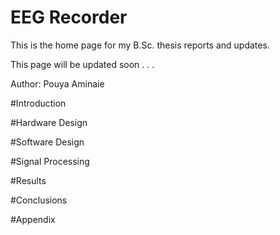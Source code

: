 # EEG Recorder
This is the home page for my B.Sc. thesis reports and updates.

This page will be updated soon . . .

Author: Pouya Aminaie


#Introduction

#Hardware Design

#Software Design

#Signal Processing

#Results

#Conclusions

#Appendix



